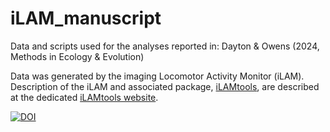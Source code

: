 # iLAM_manuscript

Data and scripts used for the analyses reported in:
Dayton & Owens (2024, Methods in Ecology & Evolution)

Data was generated by the imaging Locomotor Activity Monitor (iLAM). Description of the iLAM and associated package, [iLAMtools](https://github.com/iLAMtools/iLAMtools), are described at the dedicated [iLAMtools website](https://ilamtools.github.io/). 


[![DOI](https://zenodo.org/badge/837327363.svg)](https://zenodo.org/doi/10.5281/zenodo.13175188)
